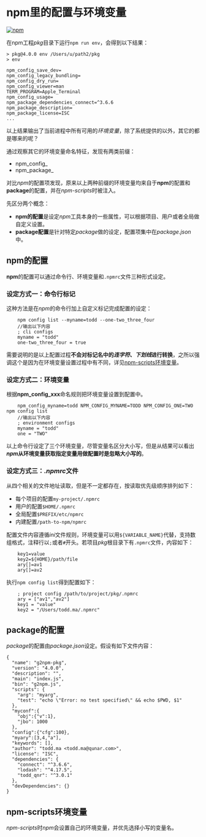 # npm里的配置与环境变量

[![npm](https://img.shields.io/npm/v/npm.svg)](https://docs.npmjs.com/getting-started/what-is-npm)

在npm工程*pkg*目录下运行`npm run env`，会得到以下结果：

```
> pkg@4.0.0 env /Users/u/path2/pkg
> env

npm_config_save_dev=
npm_config_legacy_bundling=
npm_config_dry_run=
npm_config_viewer=man
TERM_PROGRAM=Apple_Terminal
npm_config_usage=
npm_package_dependencies_connect=^3.6.6
npm_package_description=
npm_package_license=ISC
...
```
以上结果输出了当前进程中所有可用的*环境变量*，除了系统提供的以外，其它的都是哪来的呢？

通过观察其它的环境变量命名特征，发现有两类前缀：

- npm_config_
- npm_package_

对比*npm*的配置项发现，原来以上两种前缀的环境变量均来自于**npm**的配置和**package**的配置，并在*npm-scripts*时被注入。

先区分两个概念：

- **npm的配置**是设定*npm*工具本身的一些属性，可以根据项目、用户或者全局做自定义设置。
- **package配置**是针对特定*package*做的设定，配置项集中在*package.json*中。

## npm的配置

**npm**的配置可以通过命令行、环境变量和`.npmrc`文件三种形式设定。

### 设定方式一：命令行标记

这种方法是在*npm*的命令行加上自定义标记完成配置的设定：

        npm config list --myname=todd --one-two_three_four
        //输出以下内容
        ; cli configs
        myname = "todd"
        one-two_three_four = true

需要说明的是以上配置过程**不会对标记名中的*连字符*、*下划线*进行转换**，之所以强调这个是因为在环境变量设置过程中有不同，详见[npm-scripts环境变量](#npm-scripts环境变量)。

### 设定方式二：环境变量

根据**npm_config_xxx**命名规则把环境变量设置到配置中。

        npm_config_myname=todd NPM_CONFIG_MYNAME=TODD NPM_CONFIG_ONE=TWO npm config list
        //输出以下内容
        ; environment configs
        myname = "todd"
        one = "TWO"

以上命令行设定了三个环境变量，尽管变量名区分大小写，但是从结果可以看出***npm*从环境变量获取指定变量用做配置时是忽略大小写的**。

### 设定方式三：*&period;npmrc*文件

从四个相关的文件地址读取，但是不一定都存在，按读取优先级顺序排列如下：

- 每个项目的配置`my-project/.npmrc`
- 用户的配置`$HOME/.npmrc`
- 全局配置`$PREFIX/etc/npmrc`
- 内建配置`/path-to-npm/npmrc`

配置文件内容遵循*ini*文件规则，环境变量可以用`${VARIABLE_NAME}`代替，支持数组格式，注释行以`;`或者`#`开头。若项目*pkg*根目录下有`.npmrc`文件，内容如下：

        key1=value
        key2=${HOME}/path/file
        ary[]=av1
        ary[]=av2

执行`npm config list`得到配置如下：

        ; project config /path/to/project/pkg/.npmrc
        ary = ["av1","av2"]
        key1 = "value"
        key2 = "/Users/todd.ma/.npmrc"


## package的配置

*package*的配置由*package.json*设定。假设有如下文件内容：

```
{
  "name": "g2npm-pkg",
  "version": "4.0.0",
  "description": "",
  "main": "index.js",
  "bin": "g2npm.js",
  "scripts": {
    "arg": "myarg",
    "test": "echo \"Error: no test specified\" && echo $PWD, $1"
  },
  "myconf":{
    "obj":{"v":1},
    "jbo": 1000
  },
  "config":{"cfg":100},
  "myary":[3,4,"a"],
  "keywords": [],
  "author": "todd.ma <todd.ma@qunar.com>",
  "license": "ISC",
  "dependencies": {
    "connect": "^3.6.6",
    "lodash": "^4.17.5",
    "todd_qnr": "^3.0.1"
  },
  "devDependencies": {}
}
```

## npm-scripts环境变量

*npm-scripts*时*npm*会设置自己的环境变量，并优先选择小写的变量名。